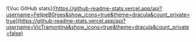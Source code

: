 ![Vuc GitHub stats]([https://github-readme-stats.vercel.app/api?username=FelipeB0rges&show_icons=true&theme=dracula&count_private=true](https://github-readme-stats.vercel.app/api?username=VicTramontina&show_icons=true&theme=dracula&count_private=false)
